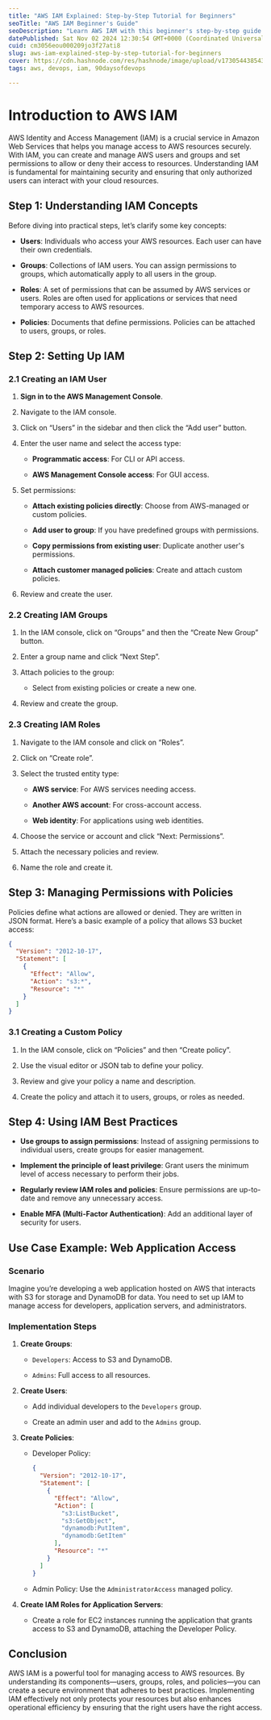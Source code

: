 ```yaml
---
title: "AWS IAM Explained: Step-by-Step Tutorial for Beginners"
seoTitle: "AWS IAM Beginner's Guide"
seoDescription: "Learn AWS IAM with this beginner's step-by-step guide to managing users, groups, roles, and permissions effectively. Secure your cloud resources now"
datePublished: Sat Nov 02 2024 12:30:54 GMT+0000 (Coordinated Universal Time)
cuid: cm3056eou000209jo3f27ati8
slug: aws-iam-explained-step-by-step-tutorial-for-beginners
cover: https://cdn.hashnode.com/res/hashnode/image/upload/v1730544385430/ebf6eeb6-a144-4dbe-9f45-acc7719f16f6.png
tags: aws, devops, iam, 90daysofdevops

---
```


# Introduction to AWS IAM

AWS Identity and Access Management (IAM) is a crucial service in Amazon Web Services that helps you manage access to AWS resources securely. With IAM, you can create and manage AWS users and groups and set permissions to allow or deny their access to resources. Understanding IAM is fundamental for maintaining security and ensuring that only authorized users can interact with your cloud resources.

## Step 1: Understanding IAM Concepts

Before diving into practical steps, let’s clarify some key concepts:

* **Users**: Individuals who access your AWS resources. Each user can have their own credentials.
    
* **Groups**: Collections of IAM users. You can assign permissions to groups, which automatically apply to all users in the group.
    
* **Roles**: A set of permissions that can be assumed by AWS services or users. Roles are often used for applications or services that need temporary access to AWS resources.
    
* **Policies**: Documents that define permissions. Policies can be attached to users, groups, or roles.
    

## Step 2: Setting Up IAM

### 2.1 Creating an IAM User

1. **Sign in to the AWS Management Console**.
    
2. Navigate to the IAM console.
    
3. Click on “Users” in the sidebar and then click the “Add user” button.
    
4. Enter the user name and select the access type:
    
    * **Programmatic access**: For CLI or API access.
        
    * **AWS Management Console access**: For GUI access.
        
5. Set permissions:
    
    * **Attach existing policies directly**: Choose from AWS-managed or custom policies.
        
    * **Add user to group**: If you have predefined groups with permissions.
        
    * **Copy permissions from existing user**: Duplicate another user's permissions.
        
    * **Attach customer managed policies**: Create and attach custom policies.
        
6. Review and create the user.
    

### 2.2 Creating IAM Groups

1. In the IAM console, click on “Groups” and then the “Create New Group” button.
    
2. Enter a group name and click “Next Step”.
    
3. Attach policies to the group:
    
    * Select from existing policies or create a new one.
        
4. Review and create the group.
    

### 2.3 Creating IAM Roles

1. Navigate to the IAM console and click on “Roles”.
    
2. Click on “Create role”.
    
3. Select the trusted entity type:
    
    * **AWS service**: For AWS services needing access.
        
    * **Another AWS account**: For cross-account access.
        
    * **Web identity**: For applications using web identities.
        
4. Choose the service or account and click “Next: Permissions”.
    
5. Attach the necessary policies and review.
    
6. Name the role and create it.
    

## Step 3: Managing Permissions with Policies

Policies define what actions are allowed or denied. They are written in JSON format. Here’s a basic example of a policy that allows S3 bucket access:

```json
{
  "Version": "2012-10-17",
  "Statement": [
    {
      "Effect": "Allow",
      "Action": "s3:*",
      "Resource": "*"
    }
  ]
}
```

### 3.1 Creating a Custom Policy

1. In the IAM console, click on “Policies” and then “Create policy”.
    
2. Use the visual editor or JSON tab to define your policy.
    
3. Review and give your policy a name and description.
    
4. Create the policy and attach it to users, groups, or roles as needed.
    

## Step 4: Using IAM Best Practices

* **Use groups to assign permissions**: Instead of assigning permissions to individual users, create groups for easier management.
    
* **Implement the principle of least privilege**: Grant users the minimum level of access necessary to perform their jobs.
    
* **Regularly review IAM roles and policies**: Ensure permissions are up-to-date and remove any unnecessary access.
    
* **Enable MFA (Multi-Factor Authentication)**: Add an additional layer of security for users.
    

## Use Case Example: Web Application Access

### Scenario

Imagine you’re developing a web application hosted on AWS that interacts with S3 for storage and DynamoDB for data. You need to set up IAM to manage access for developers, application servers, and administrators.

### Implementation Steps

1. **Create Groups**:
    
    * `Developers`: Access to S3 and DynamoDB.
        
    * `Admins`: Full access to all resources.
        
2. **Create Users**:
    
    * Add individual developers to the `Developers` group.
        
    * Create an admin user and add to the `Admins` group.
        
3. **Create Policies**:
    
    * Developer Policy:
        
        ```json
        {
          "Version": "2012-10-17",
          "Statement": [
            {
              "Effect": "Allow",
              "Action": [
                "s3:ListBucket",
                "s3:GetObject",
                "dynamodb:PutItem",
                "dynamodb:GetItem"
              ],
              "Resource": "*"
            }
          ]
        }
        ```
        
    * Admin Policy: Use the `AdministratorAccess` managed policy.
        
4. **Create IAM Roles for Application Servers**:
    
    * Create a role for EC2 instances running the application that grants access to S3 and DynamoDB, attaching the Developer Policy.
        

## Conclusion

AWS IAM is a powerful tool for managing access to AWS resources. By understanding its components—users, groups, roles, and policies—you can create a secure environment that adheres to best practices. Implementing IAM effectively not only protects your resources but also enhances operational efficiency by ensuring that the right users have the right access.